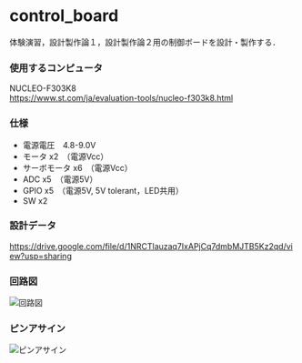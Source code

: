 # control_board

体験演習，設計製作論１，設計製作論２用の制御ボードを設計・製作する．

### 使用するコンピュータ
NUCLEO-F303K8  
https://www.st.com/ja/evaluation-tools/nucleo-f303k8.html

### 仕様
- 電源電圧　4.8-9.0V
- モータ x2　（電源Vcc）
- サーボモータ x6　（電源Vcc）
- ADC x5　（電源5V）
- GPIO x5　（電源5V, 5V tolerant，LED共用）
- SW x2 

### 設計データ
https://drive.google.com/file/d/1NRCTlauzaq7IxAPjCq7dmbMJTB5Kz2qd/view?usp=sharing

### 回路図
![回路図](https://user-images.githubusercontent.com/5755200/72228109-138dd080-35e7-11ea-8035-b7a2e535b4de.png "回路図")

### ピンアサイン
![ピンアサイン](https://os.mbed.com/media/uploads/bcostm/nucleo_f303k8_2017_10_10.png)

